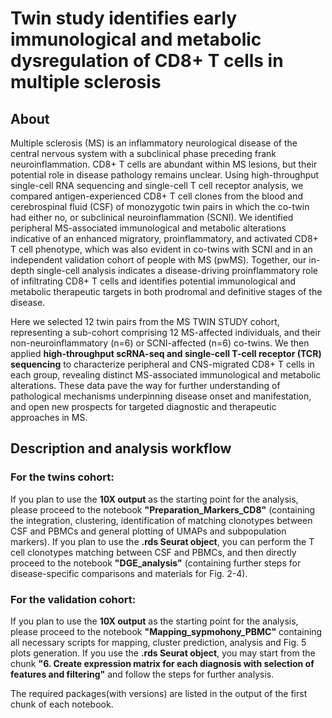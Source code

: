 # Twin study identifies early immunological and metabolic dysregulation of CD8+ T cells in multiple sclerosis

## About
Multiple sclerosis (MS) is an inflammatory neurological disease of the central nervous system with a subclinical phase preceding frank neuroinflammation. CD8+ T cells are abundant within MS lesions, but their potential role in disease pathology remains unclear. Using high-throughput single-cell RNA sequencing and single-cell T cell receptor analysis, we compared antigen-experienced CD8+ T cell clones from the blood and cerebrospinal fluid (CSF) of monozygotic twin pairs in which the co-twin had either no, or subclinical neuroinflammation (SCNI). We identified peripheral MS-associated immunological and metabolic alterations indicative of an enhanced migratory, proinflammatory, and activated CD8+ T cell phenotype, which was also evident in co-twins with SCNI and in an independent validation cohort of people with MS (pwMS). Together, our in-depth single-cell analysis indicates a disease-driving proinflammatory role of infiltrating CD8+ T cells and identifies potential immunological and metabolic therapeutic targets in both prodromal and definitive stages of the disease.

Here we selected 12 twin pairs from the MS TWIN STUDY cohort, representing a sub-cohort comprising 12 MS-affected individuals, and their non-neuroinflammatory (n=6) or SCNI-affected (n=6) co-twins. We then applied **high-throughput scRNA-seq and single-cell T-cell receptor (TCR) sequencing** to characterize peripheral and CNS-migrated CD8+ T cells in each group, revealing distinct MS-associated immunological and metabolic alterations. These data pave the way for further understanding of pathological mechanisms underpinning disease onset and manifestation, and open new prospects for targeted diagnostic and therapeutic approaches in MS.

## Description and analysis workflow
### For the twins cohort:
If you plan to use the **10X output** as the starting point for the analysis, please proceed to the notebook **"Preparation_Markers_CD8"** (containing the integration, clustering, identification of matching clonotypes between CSF and PBMCs and general plotting of UMAPs and subpopulation markers). If you plan to use the **.rds Seurat object**, you can perform the T cell clonotypes matching between CSF and PBMCs, and then directly proceed to the notebook **"DGE_analysis"** (containing further steps for disease-specific comparisons and materials for Fig. 2-4). 
### For the validation cohort:
If you plan to use the **10X output** as the starting point for the analysis, please proceed to the notebook **"Mapping_sypmohony_PBMC"** containing all necessary scripts for mapping, cluster prediction, analysis and Fig. 5 plots generation. If you use the **.rds Seurat object**, you may start from the chunk **"6. Create expression matrix for each diagnosis with selection of features and filtering"** and follow the steps for further analysis.

The required packages(with versions) are listed in the output of the first chunk of each notebook. 
